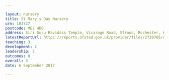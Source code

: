```yaml
---

layout: nursery
title: St Mary's Day Nursery
urn: 103727
postcode: ME2 4DG
address: Siri Guru Ravidass Temple, Vicarage Road, Strood, Rochester, Kent, ME2 4DG
latestReportUrl: https://reports.ofsted.gov.uk/provider/files/2730765/urn/103727.pdf
teaching: 3
development: 2
leadership: 3
outcomes: 0
overall: 3
date: 6 September 2017

---
```

